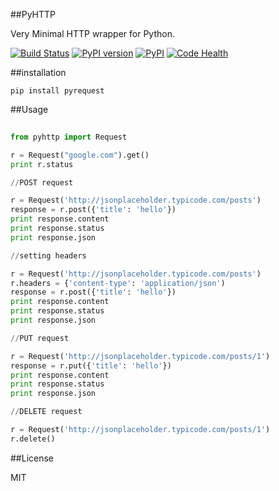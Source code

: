 ##PyHTTP

Very Minimal HTTP wrapper for Python.

[![Build Status](https://travis-ci.org/plasmashadow/pyhttp.svg?branch=master)](https://travis-ci.org/plasmashadow/pyhttp)
[![PyPI version](https://badge.fury.io/py/pyrequest.svg)](http://badge.fury.io/py/pyrequest)
[![PyPI](https://img.shields.io/pypi/dm/pyrequest.svg)](https://pypi.python.org/pypi/pyrequest)
[![Code Health](https://landscape.io/github/plasmashadow/pyhttp/master/landscape.svg?style=flat)](https://landscape.io/github/plasmashadow/pyhttp/master)


##installation
```
pip install pyrequest
```

##Usage

```python
  
from pyhttp import Request

r = Request("google.com").get()
print r.status

//POST request

r = Request('http://jsonplaceholder.typicode.com/posts')
response = r.post({'title': 'hello'})
print response.content
print response.status
print response.json

//setting headers

r = Request('http://jsonplaceholder.typicode.com/posts')
r.headers = {'content-type': 'application/json')
response = r.post({'title': 'hello'})
print response.content
print response.status
print response.json

//PUT request

r = Request('http://jsonplaceholder.typicode.com/posts/1')
response = r.put({'title': 'hello'})
print response.content
print response.status
print response.json

//DELETE request

r = Request('http://jsonplaceholder.typicode.com/posts/1')
r.delete()


```

##License

MIT
